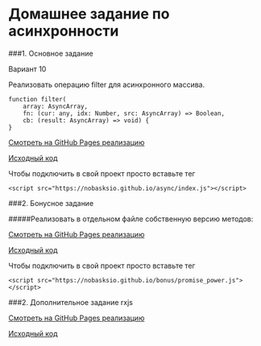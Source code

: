 # Домашнее задание по асинхронности

###1. Основное задание

Вариант 10

Реализовать операцию filter для асинхронного массива.

```
function filter(
    array: AsyncArray,
    fn: (cur: any, idx: Number, src: AsyncArray) => Boolean,
    cb: (result: AsyncArray) => void) {
}
```
[Смотреть на GitHub Pages реализацию](https://nobasksio.github.io/)

[Исходный код](https://github.com/Nobasksio/Nobasksio.github.io/blob/master/async/index.js)

Чтобы подключить в свой проект просто вставьте тег
```
<script src="https://nobasksio.github.io/async/index.js"></script>
```

###2. Бонусное задание

#####Реализовать в отдельном файле собственную версию методов:

[Смотреть на GitHub Pages реализацию](https://nobasksio.github.io/bonus.html)

[Исходный код](https://github.com/Nobasksio/Nobasksio.github.io/blob/master/bonus/promise_power.js)

Чтобы подключить в свой проект просто вставьте тег
```
<script src="https://nobasksio.github.io/bonus/promise_power.js"></script>
```

###2. Дополнительное задание rxjs

[Смотреть на GitHub Pages реализацию](https://nobasksio.github.io/shri-rxjs-hw)

[Исходный код](https://github.com/Nobasksio/Nobasksio.github.io/blob/master/shri-rxjs-hw/index.html)



